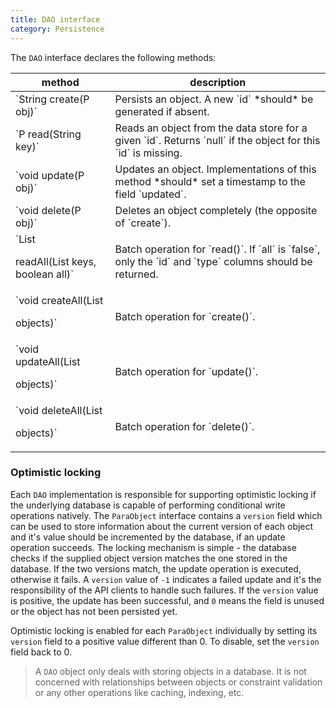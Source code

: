 ```yaml
---
title: DAO interface
category: Persistence
---
```


The `DAO` interface declares the following methods:

<table class="table table-striped">
	<thead>
		<tr>
			<th>method</th>
			<th>description</th>
		</tr>
	</thead>
	<tbody>
		<tr><td>`String create(P obj)`</td><td> Persists an object. A new `id` *should* be generated if absent.</td></tr>
		<tr><td>`P read(String key)`</td><td> Reads an object from the data store for a given `id`. Returns `null` if the object for this `id` is missing.</td></tr>
		<tr><td>`void update(P obj)`</td><td> Updates an object. Implementations of this method *should* set a timestamp to the field `updated`. </td></tr>
		<tr><td>`void delete(P obj)`</td><td> Deletes an object completely (the opposite of `create`).</td></tr>
		<tr><td>`List<P> readAll(List<String> keys, boolean all)`</td><td> Batch operation for `read()`. If `all` is `false`, only the `id` and `type` columns should be returned.</td></tr>
		<tr><td>`void createAll(List<P> objects)`</td><td> Batch operation for `create()`.</td></tr>
		<tr><td>`void updateAll(List<P> objects)`</td><td> Batch operation for `update()`.</td></tr>
		<tr><td>`void deleteAll(List<P> objects)`</td><td> Batch operation for `delete()`.</td></tr>
	</tbody>
</table>

### Optimistic locking

Each `DAO` implementation is responsible for supporting optimistic locking if the underlying database is capable of
performing conditional write operations natively. The `ParaObject` interface contains a `version` field which can be
used to store information about the current version of each object and it's value should be incremented by the database,
if an update operation succeeds. The locking mechanism is simple - the database checks if the supplied object version
matches the one stored in the database. If the two versions match, the update operation is executed, otherwise it fails.
A `version` value of `-1` indicates a failed update and it's the responsibility of the API clients to handle such failures.
If the `version` value is positive, the update has been successful, and `0` means the field is unused or the object
has not been persisted yet.

Optimistic locking is enabled for each `ParaObject` individually by setting its `version` field to a positive value
different than 0. To disable, set the `version` field back to 0.

> A `DAO` object only deals with storing objects in a database. It is not concerned with relationships between objects or
> constraint validation or any other operations like caching, indexing, etc.

